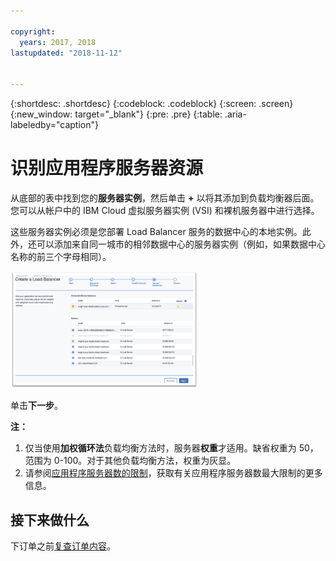 ```yaml
---

copyright:
  years: 2017, 2018
lastupdated: "2018-11-12"


---
```


{:shortdesc: .shortdesc}
{:codeblock: .codeblock}
{:screen: .screen}
{:new_window: target="_blank"}
{:pre: .pre}
{:table: .aria-labeledby="caption"}

# 识别应用程序服务器资源
从底部的表中找到您的**服务器实例**，然后单击 **+** 以将其添加到负载均衡器后面。您可以从帐户中的 IBM Cloud 虚拟服务器实例 (VSI) 和裸机服务器中进行选择。

这些服务器实例必须是您部署 Load Balancer 服务的数据中心的本地实例。此外，还可以添加来自同一城市的相邻数据中心的服务器实例（例如，如果数据中心名称的前三个字母相同）。

<img src="images/locate-server-instance.png" alt="图样" style="width: 300px;"/>

单击**下一步**。

**注：** 

1. 仅当使用**加权循环法**负载均衡方法时，服务器**权重**才适用。缺省权重为 50，范围为 0-100。对于其他负载均衡方法，权重为灰显。
2. 请参阅[应用程序服务器数的限制](faqs.html#what-s-the-maximum-number-of-compute-instances-i-can-associate-with-my-load-balancer-)，获取有关应用程序服务器数最大限制的更多信息。

## 接下来做什么
下订单之前[复查订单内容](order-lb.html)。
